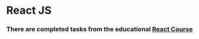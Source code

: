 # React JS

### There are completed tasks from the educational [React Course](https://www.udemy.com/course/react-ru/)
